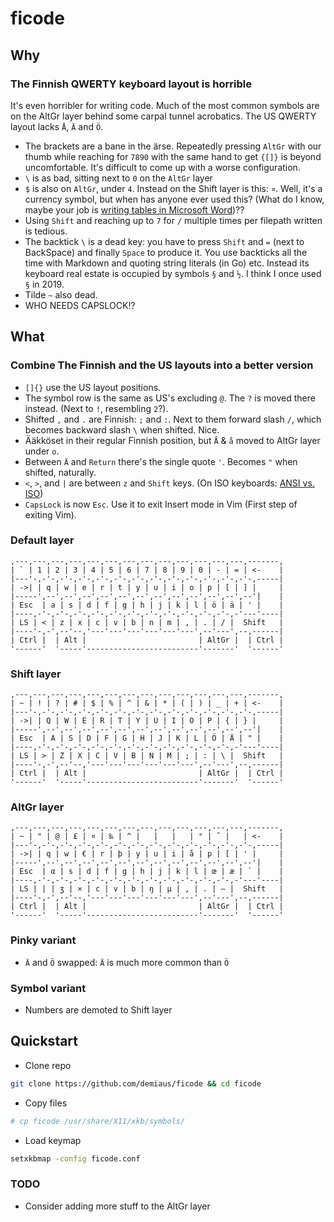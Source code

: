 # ficode

## Why

### The Finnish QWERTY keyboard layout is horrible

It's even horribler for writing code. Much of the most common symbols are on
the AltGr layer behind some carpal tunnel acrobatics. The US QWERTY layout
lacks `Å`, `Ä` and `Ö`.

- The brackets are a bane in the ärse. Repeatedly pressing `AltGr` with our
thumb while reaching for `7890` with the same hand to get `{[]}` is beyond
uncomfortable. It's difficult to come up with a worse configuration.
- `\` is as bad, sitting next to `0` on the `AltGr` layer
- `$` is also on `AltGr`, under `4`. Instead on the Shift layer is this: `¤`.
Well, it's a currency symbol, but when has anyone ever used this? (What do I
know, maybe your job is [writing tables in Microsoft
Word](https://en.wikipedia.org/wiki/Currency_sign_(generic)#Other_uses))??
- Using `Shift` and reaching up to `7` for `/` multiple times per filepath
written is tedious.
- The backtick `\` is a dead key: you have to press `Shift` and `=` (next to
BackSpace) and finally `Space` to produce it. You use backticks all the time
with Markdown and quoting string literals (in Go) etc. Instead its keyboard
real estate is occupied by symbols `§` and `½`. I think I once used `§` in 2019.
- Tilde `~` also dead.
- WHO NEEDS CAPSLOCK!?

## What

### Combine The Finnish and the US layouts into a better version

- `[]{}` use the US layout positions.
- The symbol row is the same as US's excluding `@`. The `?` is moved there
instead. (Next to `!`, resembling `2`?).
- Shifted `,` and `.` are Finnish: `;` and `:`. Next to them forward slash `/`,
which becomes backward slash `\` when shifted. Nice.
- Ääkköset in their regular Finnish position, but `Å` & `å` moved to AltGr
layer under `o`.
- Between `Ä` and `Return` there's the single quote `'`. Becomes `"` when
shifted, naturally.
- `<`, `>`, and `|` are between `z` and `Shift` keys. (On ISO keyboards: [ANSI
vs. ISO](https://deskthority.net/wiki/ANSI_vs_ISO))
- `CapsLock` is now `Esc`. Use it to exit Insert mode in Vim (First step of
exiting Vim).

### Default layer

```ascii-art
,---,---,---,---,---,---,---,---,---,---,---,---,---,-------,
| ` | 1 | 2 | 3 | 4 | 5 | 6 | 7 | 8 | 9 | 0 | - | = | <-    |
|---'-,-'-,-'-,-'-,-'-,-'-,-'-,-'-,-'-,-'-,-'-,-'-,-'-,-----|
| ->| | q | w | e | r | t | y | u | i | o | p | [ | ] |     |
|-----',--',--',--',--',--',--',--',--',--',--',--',--'|    |
| Esc  | a | s | d | f | g | h | j | k | l | ö | ä | ' |    |
|----,-'-,-'-,-'-,-'-,-'-,-'-,-'-,-'-,-'-,-'-,-'-,-'---'----|
| LS | < | z | x | c | v | b | n | m | , | . | / |  Shift   |
|----'-,-',--'--,'---'---'---'---'---'---',--'---',--,------|
| Ctrl |  | Alt |                         | AltGr |  | Ctrl |
'------'  '-----'-------------------------'-------'  '------'
```

### Shift layer

```ascii-art
,---,---,---,---,---,---,---,---,---,---,---,---,---,-------,
| ~ | ! | ? | # | $ | % | ^ | & | * | ( | ) | _ | + | <-    |
|---'-,-'-,-'-,-'-,-'-,-'-,-'-,-'-,-'-,-'-,-'-,-'-,-'-,-----|
| ->| | Q | W | E | R | T | Y | U | I | O | P | { | } |     |
|-----',--',--',--',--',--',--',--',--',--',--',--',--'|    |
| Esc  | A | S | D | F | G | H | J | K | L | Ö | Ä | " |    |
|----,-'-,-'-,-'-,-'-,-'-,-'-,-'-,-'-,-'-,-'-,-'-,-'---'----|
| LS | > | Z | X | C | V | B | N | M | ; | : | \ |  Shift   |
|----'-,-',--'--,'---'---'---'---'---'---',--'---',--,------|
| Ctrl |  | Alt |                         | AltGr |  | Ctrl |
'------'  '-----'-------------------------'-------'  '------'
```

### AltGr layer

```ascii-art
,---,---,---,---,---,---,---,---,---,---,---,---,---,-------,
| ~ | " | @ | £ | ¤ | ‰ | ^ |   |   |   | ° | ˇ |   | <-    |
|---'-,-'-,-'-,-'-,-'-,-'-,-'-,-'-,-'-,-'-,-'-,-'-,-'-,-----|
| ->| | q | w | € | r | þ | y | u | i | å | p | [ | ' |     |
|-----',--',--',--',--',--',--',--',--',--',--',--',--'|    |
| Esc  | α | s | d | f | g | h | j | k | l | œ | æ | ` |    |
|----,-'-,-'-,-'-,-'-,-'-,-'-,-'-,-'-,-'-,-'-,-'-,-'---'----|
| LS | | | ʒ | × | c | v | b | ŋ | µ | , | . | – |  Shift   |
|----'-,-',--'--,'---'---'---'---'---'---',--'---',--,------|
| Ctrl |  | Alt |                         | AltGr |  | Ctrl |
'------'  '-----'-------------------------'-------'  '------'
```

### Pinky variant

- `Ä` and `Ö` swapped: `Ä` is much more common than `Ö`

### Symbol variant

- Numbers are demoted to Shift layer

## Quickstart

- Clone repo

```sh
git clone https://github.com/demiaus/ficode && cd ficode
```

- Copy files

```sh
# cp ficode /usr/share/X11/xkb/symbols/
```

- Load keymap

```sh
setxkbmap -config ficode.conf
```

### TODO

- Consider adding more stuff to the AltGr layer

